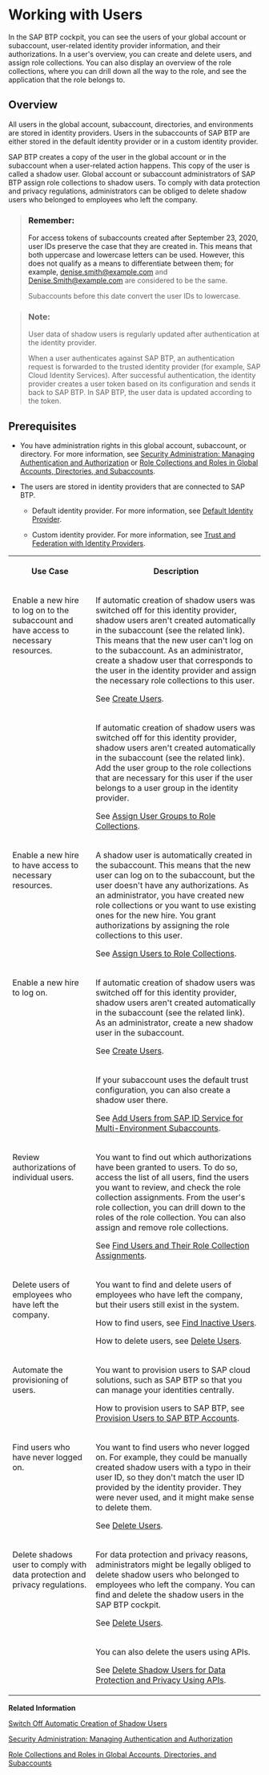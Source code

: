 <!-- loio2c91f88e60ea4677a076212085b42d02 -->

# Working with Users

In the SAP BTP cockpit, you can see the users of your global account or subaccount, user-related identity provider information, and their authorizations. In a user's overview, you can create and delete users, and assign role collections. You can also display an overview of the role collections, where you can drill down all the way to the role, and see the application that the role belongs to.



<a name="loio2c91f88e60ea4677a076212085b42d02__section_zly_111_2nb"/>

## Overview

All users in the global account, subaccount, directories, and environments are stored in identity providers. Users in the subaccounts of SAP BTP are either stored in the default identity provider or in a custom identity provider.

SAP BTP creates a copy of the user in the global account or in the subaccount when a user-related action happens. This copy of the user is called a shadow user. Global account or subaccount administrators of SAP BTP assign role collections to shadow users. To comply with data protection and privacy regulations, administrators can be obliged to delete shadow users who belonged to employees who left the company.

> ### Remember:  
> For access tokens of subaccounts created after September 23, 2020, user IDs preserve the case that they are created in. This means that both uppercase and lowercase letters can be used. However, this does not qualify as a means to differentiate between them; for example, denise.smith@example.com and Denise.Smith@example.com are considered to be the same.
> 
> Subaccounts before this date convert the user IDs to lowercase.

> ### Note:  
> User data of shadow users is regularly updated after authentication at the identity provider.
> 
> When a user authenticates against SAP BTP, an authentication request is forwarded to the trusted identity provider \(for example, SAP Cloud Identity Services\). After successful authentication, the identity provider creates a user token based on its configuration and sends it back to SAP BTP. In SAP BTP, the user data is updated according to the token.



<a name="loio2c91f88e60ea4677a076212085b42d02__section_vw4_bw4_qlb"/>

## Prerequisites

-   You have administration rights in this global account, subaccount, or directory. For more information, see [Security Administration: Managing Authentication and Authorization](security-administration-managing-authentication-and-authorization-1ff47b2.md) or [Role Collections and Roles in Global Accounts, Directories, and Subaccounts](../10-concepts/role-collections-and-roles-in-global-accounts-directories-and-subaccounts-0039cf0.md).

-   The users are stored in identity providers that are connected to SAP BTP.

    -   Default identity provider. For more information, see [Default Identity Provider](default-identity-provider-d6a8db7.md).

    -   Custom identity provider. For more information, see [Trust and Federation with Identity Providers](trust-and-federation-with-identity-providers-cb1bc8f.md).






<table>
<tr>
<th valign="top">

Use Case

</th>
<th valign="top">

Description

</th>
</tr>
<tr>
<td valign="top" rowspan="2">

Enable a new hire to log on to the subaccount and have access to necessary resources.

</td>
<td valign="top">

If automatic creation of shadow users was switched off for this identity provider, shadow users aren't created automatically in the subaccount \(see the related link\). This means that the new user can't log on to the subaccount. As an administrator, create a shadow user that corresponds to the user in the identity provider and assign the necessary role collections to this user.

See [Create Users](create-users-a3bc7e8.md).

</td>
</tr>
<tr>
<td valign="top">

If automatic creation of shadow users was switched off for this identity provider, shadow users aren't created automatically in the subaccount \(see the related link\). Add the user group to the role collections that are necessary for this user if the user belongs to a user group in the identity provider.

See [Assign User Groups to Role Collections](assign-user-groups-to-role-collections-9562d9d.md).

</td>
</tr>
<tr>
<td valign="top">

Enable a new hire to have access to necessary resources.

</td>
<td valign="top">

A shadow user is automatically created in the subaccount. This means that the new user can log on to the subaccount, but the user doesn't have any authorizations. As an administrator, you have created new role collections or you want to use existing ones for the new hire. You grant authorizations by assigning the role collections to this user.

See [Assign Users to Role Collections](assign-users-to-role-collections-c576676.md).

</td>
</tr>
<tr>
<td valign="top" rowspan="2">

Enable a new hire to log on.

</td>
<td valign="top">

If automatic creation of shadow users was switched off for this identity provider, shadow users aren't created automatically in the subaccount \(see the related link\). As an administrator, create a new shadow user in the subaccount.

See [Create Users](create-users-a3bc7e8.md).

</td>
</tr>
<tr>
<td valign="top">

If your subaccount uses the default trust configuration, you can also create a shadow user there.

See [Add Users from SAP ID Service for Multi-Environment Subaccounts](add-users-from-sap-id-service-for-multi-environment-subaccounts-760ab77.md).

</td>
</tr>
<tr>
<td valign="top">

Review authorizations of individual users.

</td>
<td valign="top">

You want to find out which authorizations have been granted to users. To do so, access the list of all users, find the users you want to review, and check the role collection assignments. From the user's role collection, you can drill down to the roles of the role collection. You can also assign and remove role collections.

See [Find Users and Their Role Collection Assignments](find-users-and-their-role-collection-assignments-870533e.md).

</td>
</tr>
<tr>
<td valign="top">

Delete users of employees who have left the company.

</td>
<td valign="top">

You want to find and delete users of employees who have left the company, but their users still exist in the system.

How to find users, see [Find Inactive Users](find-inactive-users-90380a6.md).

How to delete users, see [Delete Users](delete-users-51000c2.md).

</td>
</tr>
<tr>
<td valign="top">

Automate the provisioning of users.

</td>
<td valign="top">

You want to provision users to SAP cloud solutions, such as SAP BTP so that you can manage your identities centrally.

How to provision users to SAP BTP, see [Provision Users to SAP BTP Accounts](provision-users-to-sap-btp-accounts-bb1b2f4.md).

</td>
</tr>
<tr>
<td valign="top">

Find users who have never logged on.

</td>
<td valign="top">

You want to find users who never logged on. For example, they could be manually created shadow users with a typo in their user ID, so they don't match the user ID provided by the identity provider. They were never used, and it might make sense to delete them.

See [Delete Users](delete-users-51000c2.md).

</td>
</tr>
<tr>
<td valign="top" rowspan="2">

Delete shadows user to comply with data protection and privacy regulations.

</td>
<td valign="top">

For data protection and privacy reasons, administrators might be legally obliged to delete shadow users who belonged to employees who left the company. You can find and delete the shadow users in the SAP BTP cockpit.

See [Delete Users](delete-users-51000c2.md).

</td>
</tr>
<tr>
<td valign="top">

You can also delete the users using APIs.

See [Delete Shadow Users for Data Protection and Privacy Using APIs](../60-security/delete-shadow-users-for-data-protection-and-privacy-using-apis-eb70f16.md).

</td>
</tr>
</table>

**Related Information**  


[Switch Off Automatic Creation of Shadow Users](switch-off-automatic-creation-of-shadow-users-d852567.md "To switch off the creation of shadow users in the trust configuration of custom identity providers, administrators must explicitly allow users to log on. Administrators then have full control over who is allowed to log on.")

[Security Administration: Managing Authentication and Authorization](security-administration-managing-authentication-and-authorization-1ff47b2.md "This section describes the tasks of administrators of SAP BTP. Administrators ensure user authentication and assign authorization information to users and user groups.")

[Role Collections and Roles in Global Accounts, Directories, and Subaccounts](../10-concepts/role-collections-and-roles-in-global-accounts-directories-and-subaccounts-0039cf0.md "SAP BTP provides a set of role collections to set up administrator access to your global account and subaccounts.")

